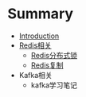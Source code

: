 # Summary

* [Introduction](README.md)
* [Redis相关](redisxiang-guan.md)
  * [Redis分布式锁](Redis分布式锁一致性.md)
  * [Redis复制](Redis数据同步原理.md)
* Kafka相关
  * kafka学习笔记

